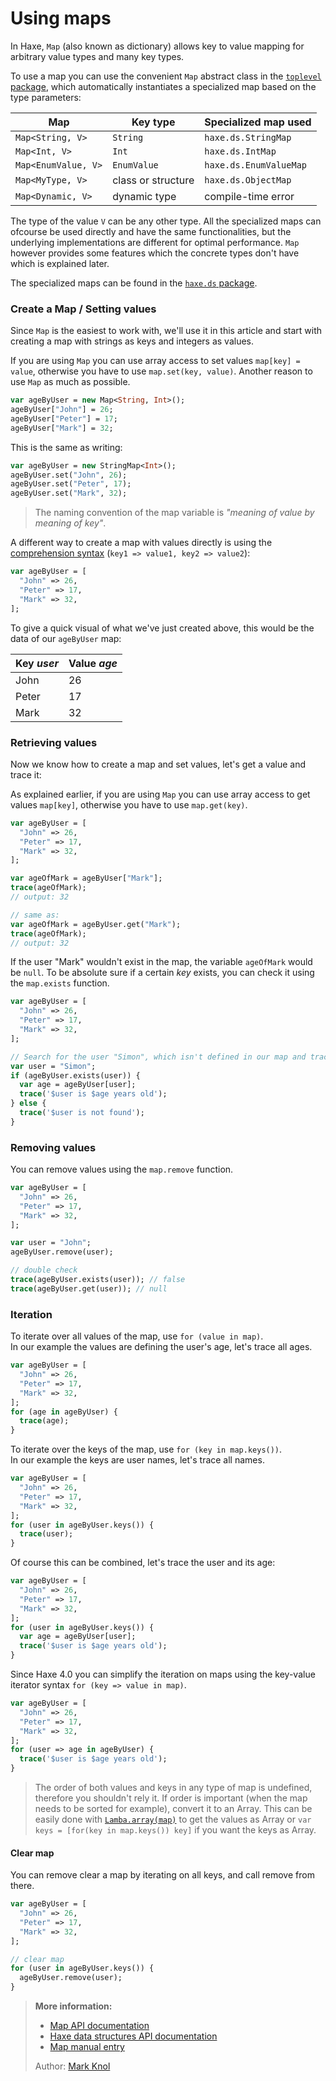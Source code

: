 [tags]: / "collections, data-structures"

# Using maps

In Haxe, `Map` (also known as dictionary) allows key to value mapping for arbitrary value types and many key types. 

To use a map you can use the convenient `Map` abstract class in the [`toplevel` package](http://api.haxe.org/), which automatically instantiates a specialized map based on the type parameters:

| Map | Key type | Specialized map used |
| --- | --- | --- |
| `Map<String, V>` | `String` | `haxe.ds.StringMap` |
| `Map<Int, V>` | `Int` | `haxe.ds.IntMap` |
| `Map<EnumValue, V>` | `EnumValue` | `haxe.ds.EnumValueMap` |
| `Map<MyType, V>` | class or structure | `haxe.ds.ObjectMap` |
| `Map<Dynamic, V>` | dynamic type | compile-time error |



The type of the value `V` can be any other type. All the specialized maps can ofcourse be used directly and have the same functionalities, but the underlying implementations are different for optimal performance. 
`Map` however provides some features which the concrete types don't have which is explained later.

The specialized maps can be found in the [`haxe.ds` package](http://api.haxe.org/haxe/ds/).

### Create a Map / Setting values

Since `Map` is the easiest to work with, we'll use it in this article and start with creating a map with strings as keys and integers as values.

If you are using `Map` you can use array access to set values `map[key] = value`, otherwise you have to use `map.set(key, value)`. Another reason to use `Map` as much as possible.

```haxe
var ageByUser = new Map<String, Int>(); 
ageByUser["John"] = 26;
ageByUser["Peter"] = 17;
ageByUser["Mark"] = 32;
```

This is the same as writing:
```haxe
var ageByUser = new StringMap<Int>();
ageByUser.set("John", 26);
ageByUser.set("Peter", 17);
ageByUser.set("Mark", 32);
```

> The naming convention of the map variable is _"meaning of value by meaning of key"_.

A different way to create a map with values directly is using the [comprehension syntax](https://haxe.org/manual/lf-map-comprehension.html) (`key1 => value1, key2 => value2`):

```haxe
var ageByUser = [
  "John" => 26,
  "Peter" => 17,
  "Mark" => 32,
];
```

To give a quick visual of what we've just created above, this would be the data of our `ageByUser` map:

| Key _user_ | Value _age_ |
| --- | --- |
| John | 26 |
| Peter | 17 |
| Mark | 32 |

### Retrieving values

Now we know how to create a map and set values, let's get a value and trace it:

As explained earlier, if you are using `Map` you can use array access to get values `map[key]`, otherwise you have to use `map.get(key)`. 

```haxe
var ageByUser = [
  "John" => 26,
  "Peter" => 17,
  "Mark" => 32,
];

var ageOfMark = ageByUser["Mark"];
trace(ageOfMark); 
// output: 32

// same as:
var ageOfMark = ageByUser.get("Mark");
trace(ageOfMark); 
// output: 32
```

If the user "Mark" wouldn't exist in the map, the variable `ageOfMark` would be `null`. To be absolute sure if a certain _key_ exists, you can check it using the `map.exists` function.

```haxe
var ageByUser = [
  "John" => 26,
  "Peter" => 17,
  "Mark" => 32,
];

// Search for the user "Simon", which isn't defined in our map and trace its age.
var user = "Simon";
if (ageByUser.exists(user)) {
  var age = ageByUser[user];
  trace('$user is $age years old');
} else {
  trace('$user is not found');
}
```

### Removing values

You can remove values using the `map.remove` function. 

```haxe
var ageByUser = [
  "John" => 26,
  "Peter" => 17,
  "Mark" => 32,
];

var user = "John";
ageByUser.remove(user);

// double check
trace(ageByUser.exists(user)); // false
trace(ageByUser.get(user)); // null
```

### Iteration

To iterate over all values of the map, use `for (value in map)`.  
In our example the values are defining the user's age, let's trace all ages.

```haxe
var ageByUser = [
  "John" => 26,
  "Peter" => 17,
  "Mark" => 32,
];
for (age in ageByUser) {
  trace(age);
}
```

To iterate over the keys of the map, use `for (key in map.keys())`.  
In our example the keys are user names, let's trace all names.

```haxe
var ageByUser = [
  "John" => 26,
  "Peter" => 17,
  "Mark" => 32,
];
for (user in ageByUser.keys()) {
  trace(user);
}
```

Of course this can be combined, let's trace the user and its age:

```haxe
var ageByUser = [
  "John" => 26,
  "Peter" => 17,
  "Mark" => 32,
];
for (user in ageByUser.keys()) {
  var age = ageByUser[user];
  trace('$user is $age years old');
}
```

Since Haxe 4.0 you can simplify the iteration on maps using the key-value iterator syntax `for (key => value in map)`.

```haxe
var ageByUser = [
  "John" => 26,
  "Peter" => 17,
  "Mark" => 32,
];
for (user => age in ageByUser) {
  trace('$user is $age years old');
}
```

> The order of both values and keys in any type of map is undefined, therefore you shouldn't rely it. If order is important (when the map needs to be sorted for example), convert it to an Array. 
> This can be easily done with [`Lamba.array(map)`](http://api.haxe.org/Lambda.html#array) to get the values as Array or `var keys = [for(key in map.keys()) key]` if you want the keys as Array.


#### Clear map

You can remove clear a map by iterating on all keys, and call remove from there.

```haxe
var ageByUser = [
  "John" => 26,
  "Peter" => 17,
  "Mark" => 32,
];

// clear map
for (user in ageByUser.keys()) {
  ageByUser.remove(user);
}
```

> **More information:**
> 
> * [Map API documentation](http://api.haxe.org/Map.html)
> * [Haxe data structures API documentation](http://api.haxe.org/haxe/ds/)
> * [Map manual entry](https://haxe.org/manual/std-Map.html)
>
> Author: [Mark Knol](https://github.com/markknol)
